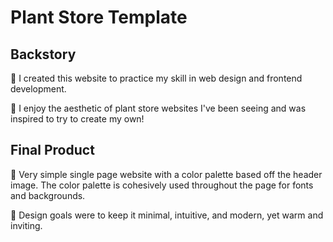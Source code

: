 # Plant Store Template 


## Backstory


🌿 I created this website to practice my skill in web design and frontend development.

🌿 I enjoy the aesthetic of plant store websites I've been seeing and was inspired to try to create my own!

## Final Product

🌿 Very simple single page website with a color palette based off the header image. The color palette is cohesively used throughout the page for fonts and backgrounds.

🌿 Design goals were to keep it minimal, intuitive, and modern, yet warm and inviting.
